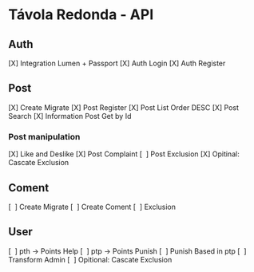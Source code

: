 # Távola Redonda - API

## Auth

[X] Integration Lumen + Passport
[X] Auth Login
[X] Auth Register

## Post

[X] Create Migrate
[X] Post Register
[X] Post List Order DESC
[X] Post Search
[X] Information Post Get by Id

### Post manipulation

[X] Like and Deslike
[X] Post Complaint
[&nbsp;&nbsp;] Post Exclusion
[X] Opitinal: Cascate Exclusion 

## Coment

[&nbsp;&nbsp;] Create Migrate
[&nbsp;&nbsp;] Create Coment
[&nbsp;&nbsp;] Exclusion

## User

[&nbsp;&nbsp;] pth -> Points Help
[&nbsp;&nbsp;] ptp -> Points Punish
[&nbsp;&nbsp;] Punish Based in ptp
[&nbsp;&nbsp;] Transform Admin
[&nbsp;&nbsp;] Opitional: Cascate Exclusion
